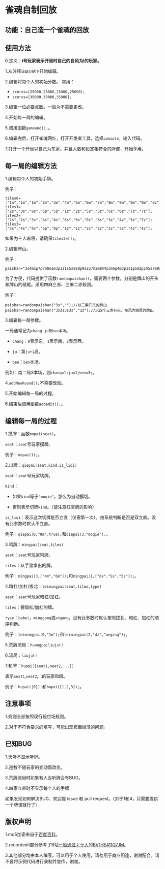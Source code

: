 # 雀魂自制回放
## 功能：自己造一个雀魂的回放
## 使用方法

0.定义：**i号玩家表示开局时自己的自风为i的玩家。**

1.从注释```该部分朝下```开始编辑。

2.编辑将每个人的初始分数。
常用：
+ ```scores=[25000,25000,25000,25000];```
+ ```scores=[35000,35000,35000];```

3.编辑一位必要点数。一般为不需要更改。

4.开始每一局的编辑。

5.调用函数`gameend();`。

6.编辑完后，打开雀魂网址，打开开发者工具，选择`console`，输入代码。

7.打开一个开局以自己为东家，并且人数和设定相符合的牌谱，开始享用。

## 每一局的编辑方法

1.编辑每个人的初始手牌。

例子：
```
tiles0=["1m","1m","1m","2m","3m","4m","5m","6m","7m","8m","9m","9m","9m","6z"];
tiles1=["2s","3s","8s","5p","5p","1z","2z","5z","5z","6z","6z","7z","7z"];
tiles2=["2s","2s","3s","4s","4s","6s","6s","8s","8s","3z","4z","5z","7z"];  
tiles3=["3s","4s","6s","5p","9p","1z","1z","2z","2z","3z","3z","4z","4z"];
```
如果为三人麻将，请确保```tiles3=[];```。

2.编辑牌山。

例子：
```
paishan="3s4m1p7p7m8m1m3p1s1s5s9s8p9s2p7m2m8m4p3m6p4m3p1s1p5m2p2m5s7m0s3m4m6m8m6p0m4p7p1p8p3p1s1p2m3m7s3p7s9m2p8p4p6m9p6m9p7p7s8p6p4p6z9s9s7p9p6p7s5s2p5z6s3z4s2z0p7z8s1z2s4z5m";
```

为了方便，代码提供了函数```randompaishan()```，需要两个参数，分别是牌山的开头和牌山的结尾。采用四麻三赤、三麻二赤规则。

例子：
```
paishan=randompaishan("3s","");//以三索开头的牌山
paishan=randompaishan("3s3s3s3s","1z");//以四个三索开头，东风为结尾的牌山
```

3.编辑每一局参数。

一局通常记为`chang ju局ben本场`。

+ `chang`：`0`表示东，`1`表示南，`2`表示西。

+ `ju`：第`ju+1`局。

+ `ben`：`ben`本场。

例如：南二局3本场，则`chang=1;ju=1;ben=3;`。

4.`addNewRound();`不需要改动。

5.开始编辑每一局的过程。

6.结束后调用函数`addedit();`。

## 编辑每一局的过程

1.摸牌：函数`mopai(seat)`。

`seat`：`seat`号玩家摸牌。

例子：`mopai(1);`。

2.出牌：`qiepai(seat,kind,is_liqi)`

`seat`：`seat`号玩家切牌。

`kind`：

+ 如果`kind`等于`"moqie"`，那么为自动摸切。

+ 否则表示切牌`kind`。（请注意红宝牌的影响）

`is_liqi`：表示这次切牌是否立直（仅需第一次）。由系统判断是否是双立直。没有此参数时默认不立直。

例子：`qiepai(0,"9m",true);`和`qiepai(3,"moqie");`。

3.鸣牌：`mingpai(seat,tiles)`

`seat`：`seat`号玩家鸣牌。

`tiles`：从手里拿出的牌。

例子：`mingpai(3,["4m","6m"]);`和`mingpai(1,["0s","5s","5s"]);`。

4.暗杠/加杠/拔北：`leimingpai(seat,tiles,type)`

`seat`：`seat`号玩家暗杠/加杠。

`tiles`：要暗杠/加杠的牌。

`type`：`babei`，`minggang`或`angang`。没有此参数时默认按照拔北、暗杠、加杠的顺序判断。

例子：`leimingpai(0,"1m");`和`leimingpai(2,"4z","angang");`。

5.荒牌流局：`huangpailiuju()`

6.流局：`liuju()`

7.和牌：`hupai([seat1,seat2,...])`

表示`seat1`,`seat2`,...的玩家和牌。

例子：`hupai([0]);`和`hupai([1,2,3]);`。

## 注意事项

1.规则全部按照现行段位场规则。

2.对于不符合要求的填写，可能出现页面崩溃的问题。

## 已知BUG

1.天听不显示听牌。

2.巡数不随玩家的变动而改变。

3.荒牌流局时如果有人没听牌会有BUG。

4.四家立直时不显示每个人的手牌

如果发现如何解决BUG，欢迎提 issue 和 pull request。（对于1和4，只需要提供一个牌谱就行了）

## 版权声明

1.md5加密来自于[百度百科](https://baike.baidu.com/item/MD5/212708?fromtitle=MD5%E5%8A%A0%E5%AF%86&fromid=5706230&fr=aladdin)。

2.recordedit部分参考了B站[一般通过彳亍人](https://space.bilibili.com/23019265)的[BV1HE411Q7JM](https://www.bilibili.com/video/BV1HE411Q7JM)。

3.其他部分均由本人编写。可以用于个人使用，请勿用于商业用途，谢谢配合。请不要将示例代码进行录制并宣传，谢谢。
